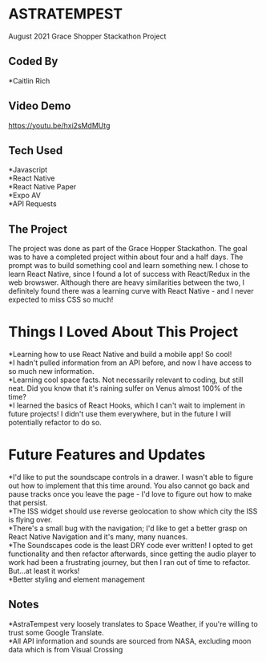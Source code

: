 # ASTRATEMPEST

August 2021
Grace Shopper Stackathon Project

## Coded By

*Caitlin Rich 

## Video Demo

https://youtu.be/hxi2sMdMUtg

## Tech Used

*Javascript  
*React Native  
*React Native Paper  
*Expo AV  
*API Requests  

## The Project

The project was done as part of the Grace Hopper Stackathon. The goal was to have a completed project within about four and a half days. The prompt was to build something cool and learn something new. I chose to learn React Native, since I found a lot of success with React/Redux in the web browswer. Although there are heavy similarities between the two, I definitely found there was a learning curve with React Native - and I never expected to miss CSS so much! 

# Things I Loved About This Project 
*Learning how to use React Native and build a mobile app! So cool!  
*I hadn't pulled information from an API before, and now I have access to so much new information.  
*Learning cool space facts. Not necessarily relevant to coding, but still neat. Did you know that it's raining sulfer on Venus almost 100% of the time?  
*I learned the basics of React Hooks, which I can't wait to implement in future projects! I didn't use them everywhere, but in the future I will potentially refactor to do so.  
 

# Future Features and Updates
*I'd like to put the soundscape controls in a drawer. I wasn't able to figure out how to implement that this time around. You also cannot go back and pause tracks once you leave the page - I'd love to figure out how to make that persist.  
*The ISS widget should use reverse geolocation to show which city the ISS is flying over.  
*There's a small bug with the navigation; I'd like to get a better grasp on React Native Navigation and it's many, many nuances.  
*The Soundscapes code is the least DRY code ever written! I opted to get functionality and then refactor afterwards, since getting the audio player to work had been a frustrating journey, but then I ran out of time to refactor. But...at least it works!  
*Better styling and element management  


## Notes

*AstraTempest very loosely translates to Space Weather, if you're willing to trust some Google Translate.  
*All API information and sounds are sourced from NASA, excluding moon data which is from Visual Crossing





